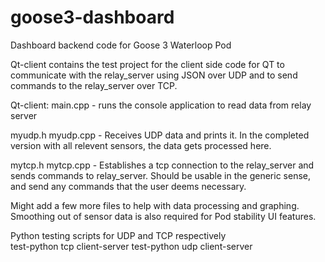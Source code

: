 # goose3-dashboard
Dashboard backend code for Goose 3 Waterloop Pod

Qt-client contains the test project for the client side code for QT to communicate with the relay_server using JSON over UDP
and to send commands to the relay_server over TCP.

Qt-client:
  main.cpp - runs the console application to read data from relay server

  myudp.h 
  myudp.cpp - Receives UDP data and prints it. In the completed version with all relevent sensors, the data gets processed here.
  
  mytcp.h
  mytcp.cpp - Establishes a tcp connection to the relay_server and sends commands to relay_server. 
              Should be usable in the generic sense, and send any commands that the user deems necessary.

  Might add a few more files to help with data processing and graphing. Smoothing out of sensor data is also required for Pod stability UI features.
  
  
Python testing scripts for UDP and TCP respectively  
test-python tcp client-server
test-python udp client-server 


